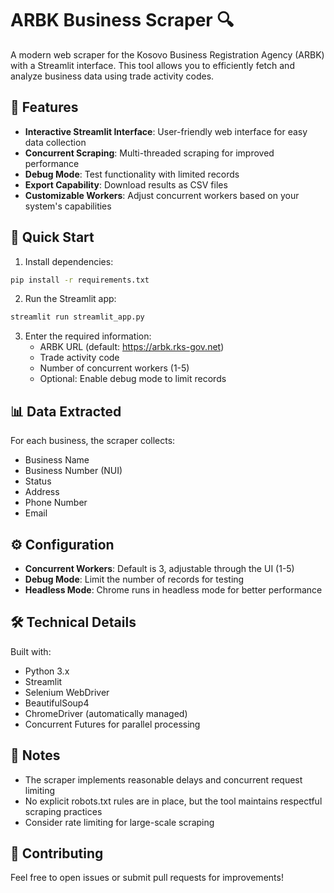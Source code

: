 # ARBK Business Scraper 🔍

A modern web scraper for the Kosovo Business Registration Agency (ARBK) with a Streamlit interface. This tool allows you to efficiently fetch and analyze business data using trade activity codes.

## 🌟 Features

- **Interactive Streamlit Interface**: User-friendly web interface for easy data collection
- **Concurrent Scraping**: Multi-threaded scraping for improved performance
- **Debug Mode**: Test functionality with limited records
- **Export Capability**: Download results as CSV files
- **Customizable Workers**: Adjust concurrent workers based on your system's capabilities

## 🚀 Quick Start

1. Install dependencies:
```bash
pip install -r requirements.txt
```

2. Run the Streamlit app:
```bash
streamlit run streamlit_app.py
```

3. Enter the required information:
   - ARBK URL (default: https://arbk.rks-gov.net)
   - Trade activity code
   - Number of concurrent workers (1-5)
   - Optional: Enable debug mode to limit records

## 📊 Data Extracted

For each business, the scraper collects:
- Business Name
- Business Number (NUI)
- Status
- Address
- Phone Number
- Email

## ⚙️ Configuration

- **Concurrent Workers**: Default is 3, adjustable through the UI (1-5)
- **Debug Mode**: Limit the number of records for testing
- **Headless Mode**: Chrome runs in headless mode for better performance

## 🛠️ Technical Details

Built with:
- Python 3.x
- Streamlit
- Selenium WebDriver
- BeautifulSoup4
- ChromeDriver (automatically managed)
- Concurrent Futures for parallel processing

## 📝 Notes

- The scraper implements reasonable delays and concurrent request limiting
- No explicit robots.txt rules are in place, but the tool maintains respectful scraping practices
- Consider rate limiting for large-scale scraping

## 🤝 Contributing

Feel free to open issues or submit pull requests for improvements!

